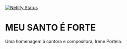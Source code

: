 [![Netlify 
Status](https://api.netlify.com/api/v1/badges/7b9b9943-792f-4ae3-a784-9b6efe051772/deploy-status)](https://app.netlify.com/sites/ireneportela/deploys)

# MEU SANTO É FORTE

Uma homenagem à cantora e compositora, Irene Portela.
